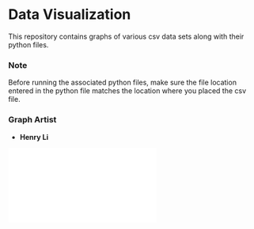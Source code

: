 # Data Visualization

This repository contains graphs of various csv data sets along with their python files. 

### Note
Before running the associated python files, make sure the file location entered in the python file matches the location where you placed the csv file.

### Graph Artist
* **Henry Li**

![](Data_Visualization/WHO_Obesity_2016/WHO_obesity_by_country_2016_graph.pdf)
